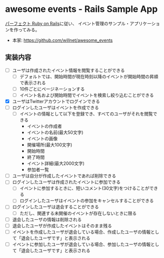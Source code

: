 # awesome events - Rails Sample App

[パーフェクト Ruby on Rails](http://gihyo.jp/book/2014/978-4-7741-6516-5)に従い、
イベント管理のサンプル・アプリケーションを作ってみる。

* 本家: https://github.com/willnet/awesome_events


## 実装内容

- [ ] ユーザは作成されたイベント情報を閲覧することができる
    - [ ] デフォルトでは、開始時間が現在時刻以降のイベントが開始時間の昇順で表示される
    - [ ] 10件ごとにページネーションする
    - [ ] イベント名および開始時間でイベントを検索し絞り込むことができる
- [x] ユーザはTwitterアカウントでログインできる
- [ ] ログインしたユーザはイベントを作成できる
    - [ ] イベントの情報として以下を登録でき、すべてのユーザがそれを閲覧できる
        * イベントの作成者
        * イベントの名前(最大50文字)
        * イベントの画像
        * 開催場所(最大100文字)
        * 開始時間
        * 終了時間
        * イベント詳細(最大2000文字)
        * 参加者一覧
- [ ] ユーザは自分が作成したイベントであれば削除できる
- [ ] ログインしたユーザは作成されたイベントに参加できる
    - [ ] イベントに参加するときに、短いコメント(30文字)をつけることができる
    - [ ] ログインしたユーザはイベントの参加をキャンセルすることができる
- [ ] ログインしたユーザは退会することができる
    - [ ] ただし、関連する未開催のイベントが存在しないときに限る
- [ ] 退会したユーザの情報は削除される
- [ ] 退会したユーザが作成したイベントはそのまま残る
- [ ] イベントを作成したユーザが退会している場合、作成したユーザの情報として「退会したユーザです」と表示される
- [ ] イベントに参加したユーザが退会している場合、参加したユーザの情報として「退会したユーザです」と表示される
